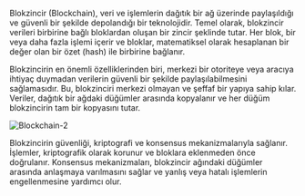 Blokzincir (Blockchain), veri ve işlemlerin dağıtık bir ağ üzerinde paylaşıldığı ve güvenli bir şekilde depolandığı bir teknolojidir. Temel olarak, blokzincir verileri birbirine bağlı bloklardan oluşan bir zincir şeklinde tutar. Her blok, bir veya daha fazla işlemi içerir ve bloklar, matematiksel olarak hesaplanan bir değer olan bir özet (hash) ile birbirine bağlanır.

Blokzincirin en önemli özelliklerinden biri, merkezi bir otoriteye veya aracıya ihtiyaç duymadan verilerin güvenli bir şekilde paylaşılabilmesini sağlamasıdır. Bu, blokzinciri merkezi olmayan ve şeffaf bir yapıya sahip kılar. Veriler, dağıtık bir ağdaki düğümler arasında kopyalanır ve her düğüm blokzincirin tam bir kopyasını tutar.

  ![Blockchain-2](https://github.com/umaysafak/Blockchain-Temelleri/assets/83416728/4f219da5-81f8-46aa-a44f-8f899a8b405b) 

Blokzincirin güvenliği, kriptografi ve konsensus mekanizmalarıyla sağlanır. İşlemler, kriptografik olarak korunur ve bloklara eklenmeden önce doğrulanır. Konsensus mekanizmaları, blokzincir ağındaki düğümler arasında anlaşmaya varılmasını sağlar ve yanlış veya hatalı işlemlerin engellenmesine yardımcı olur.
